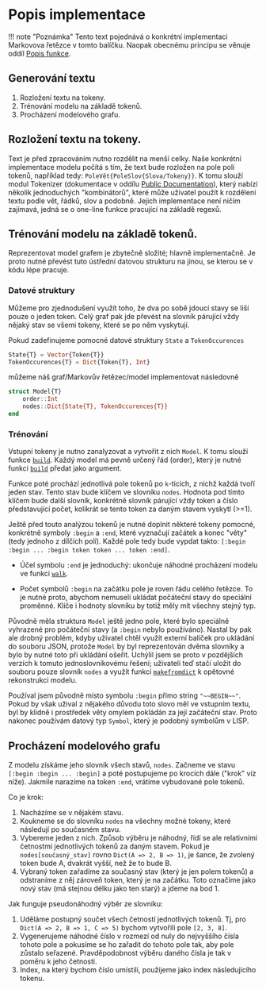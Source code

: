 # Popis implementace

!!! note "Poznámka"
    Tento text pojednává o konkrétní implementaci Markovova řetězce v tomto balíčku. Naopak obecnému principu se věnuje oddíl [Popis funkce](@ref).

## Generování textu

1. Rozložení textu na tokeny.
2. Trénování modelu na základě tokenů.
3. Procházení modelového grafu.

## Rozložení textu na tokeny.

Text je před zpracováním nutno rozdělit na menší celky. Naše konkrétní implementace modelu počítá s tím, že text bude rozložen na pole polí tokenů, například tedy: `PoleVět{PoleSlov{Slova/Tokeny}}`. K tomu slouží modul Tokenizer (dokumentace v oddílu [Public Documentation](@ref)), který nabízí několik jednoduchých "kombinátorů", které může uživatel použít k rozdělení textu podle vět, řádků, slov a podobně. Jejich implementace není ničím zajímavá, jedná se o one-line funkce pracující na základě regexů.

## Trénování modelu na základě tokenů.

Reprezentovat model grafem je zbytečně složité; hlavně implementačně. Je proto nutné převést tuto ústřední datovou strukturu na jinou, se kterou se v kódu lépe pracuje.

### Datové struktury

Můžeme pro zjednodušení využít toho, že dva po sobě jdoucí stavy se liší pouze o jeden token. Celý graf pak jde převést na slovník párující vždy nějaký stav se všemi tokeny, které se po něm vyskytují.

Pokud zadefinujeme pomocné datové struktury `State` a `TokenOccurences`

```julia
State{T} = Vector{Token{T}}
TokenOccurences{T} = Dict{Token{T}, Int}
```

můžeme náš graf/Markovův řetězec/model implementovat následovně

```julia
struct Model{T}
    order::Int
    nodes::Dict{State{T}, TokenOccurences{T}}
end
```

### Trénování

Vstupní tokeny je nutno zanalyzovat a vytvořit z nich `Model`. K tomu slouží funkce [`build`](@ref). Každý model má pevně určený řád (order), který je nutné funkci [`build`](@ref) předat jako argument.

Funkce poté prochází jednotlivá pole tokenů po ``k``-ticích, z nichž každá tvoří jeden stav. Tento stav bude klíčem ve slovníku `nodes`. Hodnota pod tímto klíčem bude další slovník, konkrétně slovník párující vždy token a číslo představující počet, kolikrát se tento token za daným stavem vyskytl (>=1).

Ještě před touto analýzou tokenů je nutné doplnit některé tokeny pomocné, konkrétně symboly `:begin` a `:end`, které vyznačují začátek a konec "věty" (tedy jednoho z dílčích polí). Každé pole tedy bude vypdat takto: `[:begin :begin ... :begin token token ... token :end]`.

- Účel symbolu `:end` je jednoduchý: ukončuje náhodné procházení modelu ve funkci [`walk`](@ref).

- Počet symbolů `:begin` na začátku pole je roven řádu celého řetězce. To je nutné proto, abychom nemuseli ukládat počáteční stavy do speciální proměnné. Klíče i hodnoty slovníku by totiž měly mít všechny stejný typ.

Původně měla struktura `Model` ještě jedno pole, které bylo speciálně vyhrazené pro počáteční stavy (a `:begin` nebylo používáno). Nastal by pak ale drobný problém, kdyby uživatel chtěl využít externí balíček pro ukládání do souboru JSON, protože `Model` by byl reprezentován dvěma slovníky a bylo by nutné toto při ukládání ošeřit. Uchýlil jsem se proto v pozdějších verzích k tomuto jednoslovníkovému řešení; uživateli teď stačí uložit do souboru pouze slovník `nodes` a využít funkci [`makefromdict`](@ref) k opětovné rekonstrukci modelu.

Používal jsem původně místo symbolu `:begin` přímo string `"~~BEGIN~~"`. Pokud by však užival z nějakého důvodu toto slovo měl ve vstupním textu, byl by klidně i prostředek věty omylem pokládán za její začáteční stav. Proto nakonec používám datový typ `Symbol`, který je podobný symbolům v LISP.


## Procházení modelového grafu

Z modelu získáme jeho slovník všech stavů, `nodes`. Začneme ve stavu `[:begin :begin ... :begin]` a poté postupujeme po krocích dále ("krok" viz níže). Jakmile narazíme na token `:end`, vrátíme vybudované pole tokenů.

Co je krok:
1. Nacházíme se v nějakém stavu.
2. Koukneme se do slovníku `nodes` na všechny možné tokeny, které následují po současném stavu.
3. Vybereme jeden z nich. Způsob výběru je náhodný, řídí se ale relativními četnostmi jednotlivých tokenů za daným stavem. Pokud je `nodes[současný_stav]` rovno `Dict(A => 2, B => 1)`, je šance, že zvolený token bude A, dvakrát vyšší, než že to bude B.
4. Vybraný token zařadíme za současný stav (který je jen polem tokenů) a odstraníme z něj zároveň token, který je na začátku. Toto označíme jako nový stav (má stejnou délku jako ten starý) a jdeme na bod 1.

Jak funguje pseudonáhodný výběr ze slovníku:
1. Uděláme postupný součet všech četností jednotlivých tokenů. Tj, pro `Dict(A => 2, B => 1, C => 5)` bychom vytvořili pole `[2, 3, 8]`.
2. Vygenerujeme náhodné číslo v rozmezí od nuly do nejvyššího čísla tohoto pole a pokusíme se ho zařadit do tohoto pole tak, aby pole zůstalo seřazené. Pravděpodobnost výběru daného čísla je tak v poměru k jeho četnosti.
3. Index, na který bychom číslo umístili, použijeme jako index následujícího tokenu.
